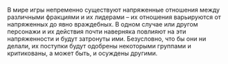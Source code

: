 В мире игры непременно существуют напряженные отношения между различными фракциями и их лидерами – их отношения варьируются от напряженных до явно враждебных. В одном случае или другом персонажи и их действия почти наверняка повлияют на эти напряженности и будут затронуты ими. Безусловно, что бы они ни делали, их поступки будут одобрены некоторыми группами и критикованы, а может быть, и осуждены другими.